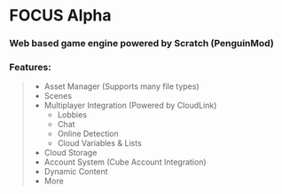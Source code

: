 # FOCUS Alpha
### Web based game engine powered by Scratch (PenguinMod)

### Features: 
> - Asset Manager (Supports many file types)
> - Scenes
> - Multiplayer Integration (Powered by CloudLink)
>   -  Lobbies
>   -  Chat
>   -  Online Detection
>   -  Cloud Variables & Lists
> - Cloud Storage
> - Account System (Cube Account Integration)
> - Dynamic Content
> - More
